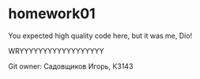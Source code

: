 # homework01

You expected high quality code here, but it was me, Dio!

WRYYYYYYYYYYYYYYYYYY


Git owner: Садовщиков Игорь, К3143
